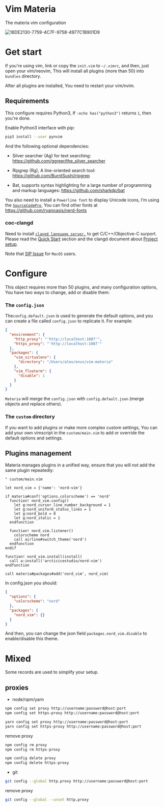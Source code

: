 # Vim Materia
The materia vim configuration

![18DE2130-7759-4C7F-9758-4977C1B901D9](https://user-images.githubusercontent.com/49949411/103442207-233a7500-4c8f-11eb-9f81-0d0f6b66c72e.png)

# Get start
If you're using vim, link or copy the `init.vim` to `~/.vimrc`, and then, just open your vim/neovim, This will install all plugins (more than 50) into `bundles` directory.

After all plugins are installed, You need to restart your vim/nvim.

## Requirements
This configure requires Python3, If `:echo has("python3")` returns `1`, then you're done.

Enable Python3 interface with pip:
```sh
pip3 install --user pynvim
```

And the following optional dependencies:
- Silver searcher (Ag) for text searching:
https://github.com/ggreer/the_silver_searcher

- Ripgrep (Rg), A line-oriented search tool:
https://github.com/BurntSushi/ripgrep

- Bat, supports syntax highlighting for a large number of programming and markup languages:
https://github.com/sharkdp/bat

You also need to install a `Powerline font` to display Unicode icons, I’m using the [`SourceCodePro`](https://github.com/ryanoasis/nerd-fonts/releases/download/v2.1.0/SourceCodePro.zip), You can find other fonts at https://github.com/ryanoasis/nerd-fonts

### coc-clangd
Need to install [`clangd language server.`](https://github.com/clangd/clangd) to get C/C++/Objective-C surport. Please read the [Quick Start](https://github.com/clangd/coc-clangd#quick-start) section and the clangd document about [Project setup](https://clangd.llvm.org/installation.html#project-setup).

Note that [SIP Issue](https://github.com/rizsotto/Bear/issues/108) for `MacOS` users.

# Configure
This object requires more than 50 plugins, and many configuration options, You have two ways to change, add or disable them:
### The `config.json`
The`config.default.json` is used to generate the default options, and you can create a file called `config.json` to replicate it. For example:
```json
{
  "environment": {
    "http_proxy": "'http://localhost:1087'",
    "https_proxy": "'http://localhost:1087'"
  },
  "packages": {
    "vim_virtualenv": {
      "directory": "/Users/alex/envs/vim-materia"
    },
    "vim_floaterm": {
      "disable": 1
    }
  }
}
```
`Materia` will merge the `config.json` with `config.default.json` (merge objects and replace others).

### The `custom` directory
If you want to add plugins or make more complex custom settings, You can add your own vimscript in the `custom/main.vim` to add or override the default options and settings.

## Plugins management
Materia manages plugins in a unified way, ensure that you will not add the same plugin repeatedly:
```vim
" custom/main.vim

let nord_vim = {'name': 'nord-vim'}

if materia#conf('options.colorscheme') == 'nord'
  function! nord_vim.config()
    let g:nord_cursor_line_number_background = 1
    let g:nord_uniform_status_lines = 1
    let g:nord_bold = 0
    let g:nord_italic = 1
  endfunction

  function! nord_vim.listener()
    colorscheme nord
    call airline#switch_theme('nord')
  endfunction
endif

function! nord_vim.install(install)
  call a:install('arcticicestudio/nord-vim')
endfunction

call materia#packages#add('nord_vim', nord_vim)
```

In config.json you should:
```json
{
  "options": {
    "colorscheme": "nord"
  },
  "packages": {
    "nord_vim": {}
  }
}
```
And then, you can change the json field `packages.nord_vim.disable` to enable/disable this theme.

# Mixed
Some records are used to simplify your setup.
## proxies
- node/npm/yarn
```sh
npm config set proxy http://username:password@host:port
npm config set https-proxy http://username:password@host:port

yarn config set proxy http://username:password@host:port
yarn config set https-proxy http://username:password@host:port
```
remove proxy
```sh
npm config rm proxy
npm config rm https-proxy

npm config delete proxy
npm config delete https-proxy
```

- git
```sh
git config --global http.proxy http://username:password@host:port
```
remove proxy
```sh
git config --global --unset http.proxy
```
